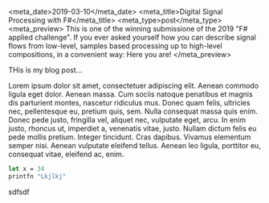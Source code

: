 
<meta_date>2019-03-10</meta_date>
<meta_title>Digital Signal Processing with F#</meta_title>
<meta_type>post</meta_type>
<meta_preview>
This is one of the winning submissione of the 2019 "F# applied challenge".
If you ever asked yourself how you can describe signal flows from low-level, samples based
processing up to high-level compositions, in a convenient way: Here you are!
</meta_preview>


THis is my blog post...

Lorem ipsum dolor sit amet, consectetuer adipiscing elit. Aenean commodo ligula eget dolor. Aenean massa. Cum sociis natoque penatibus et magnis dis parturient montes, nascetur ridiculus mus. Donec quam felis, ultricies nec, pellentesque eu, pretium quis, sem. Nulla consequat massa quis enim. Donec pede justo, fringilla vel, aliquet nec, vulputate eget, arcu. In enim justo, rhoncus ut, imperdiet a, venenatis vitae, justo. Nullam dictum felis eu pede mollis pretium. Integer tincidunt. Cras dapibus. Vivamus elementum semper nisi. Aenean vulputate eleifend tellus. Aenean leo ligula, porttitor eu, consequat vitae, eleifend ac, enim.

```fsharp
let x = 34
printfn "Lkjlkj"
```

sdfsdf
